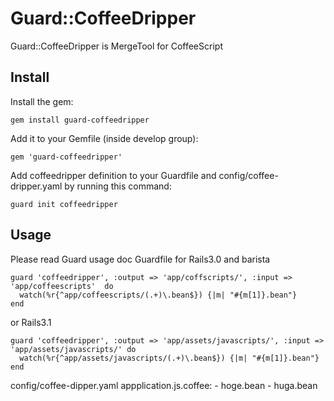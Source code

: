 Guard::CoffeeDripper
====
Guard::CoffeeDripper is MergeTool for CoffeeScript

Install
----
Install the gem:

    gem install guard-coffeedripper

Add it to your Gemfile (inside develop group):

    gem 'guard-coffeedripper'

Add coffeedripper definition to your Guardfile and config/coffee-dripper.yaml by running this command:

    guard init coffeedripper

Usage
----

Please read Guard usage doc
Guardfile for Rails3.0 and barista

    guard 'coffeedripper', :output => 'app/coffscripts/', :input => 'app/coffeescripts'  do
      watch(%r{^app/coffeescripts/(.+)\.bean$}) {|m| "#{m[1]}.bean"}
    end

or Rails3.1

    guard 'coffeedripper', :output => 'app/assets/javascripts/', :input => 'app/assets/javascripts/' do
      watch(%r{^app/assets/javascripts/(.+)\.bean$}) {|m| "#{m[1]}.bean"}
    end

config/coffee-dipper.yaml
    appplication.js.coffee:
      - hoge.bean
      - huga.bean

